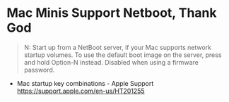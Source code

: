 # Mac Minis Support Netboot, Thank God

> N: Start up from a NetBoot server, if your Mac supports network
> startup volumes. To use the default boot image on the server, press
> and hold Option-N instead. Disabled when using a firmware password.

* Mac startup key combinations - Apple Support  
  https://support.apple.com/en-us/HT201255

